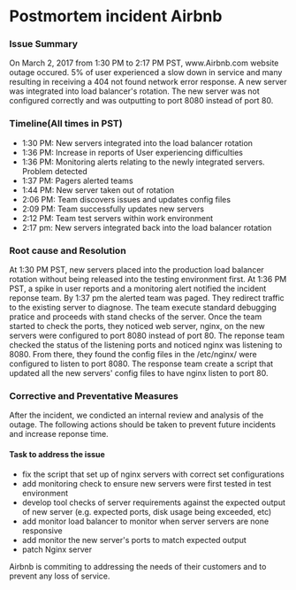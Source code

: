 <h1>Postmortem incident Airbnb</h1>
<h3>Issue Summary</h3>
<p>On March 2, 2017 from 1:30 PM to 2:17 PM PST, www.Airbnb.com website outage occured. 5% of user experienced a slow down in service and many resulting in receiving a 404 not found network error response. A new server was integrated into load balancer's rotation. The new server was not configured correctly and was outputting to port 8080 instead of port 80.</p>
<h3>Timeline(All times in PST)</h3>
<ul>
	<li>1:30 PM: New servers integrated into the load balancer rotation</li>
	<li>1:36 PM: Increase in reports of User experiencing difficulties</li>
	<li>1:36 PM: Monitoring alerts relating to the newly integrated servers. Problem detected</li>
	<li>1:37 PM: Pagers alerted teams</li>
	<li>1:44 PM: New server taken out of rotation</li>
	<li>2:06 PM: Team discovers issues and updates config files</li>
	<li>2:09 PM: Team successfully updates new servers</li>
	<li>2:12 PM: Team test servers within work environment</li>
	<li>2:17 pm: New servers integrated back into the load balancer rotation</li>
</ul>
<h3>Root cause and Resolution</h3>
<p>
At 1:30 PM PST, new servers placed into the production load balancer rotation without being released into the testing environment first. At 1:36 PM PST, a spike in user reports and a monitoring alert notified the incident reponse team. By 1:37 pm the alerted team was paged. They redirect traffic to the existing server to diagnose. The team execute standard debugging pratice and proceeds with stand checks of the server. Once the team started to check the ports, they noticed web server, nginx, on the new servers were configured to port 8080 instead of port 80. The reponse team checked the status of the listening ports and noticed nginx was listening to 8080. From there, they found the config files in the /etc/nginx/ were configured to listen to port 8080. The response team create a script that updated all the new servers' config files to have nginx listen to port 80.

</p>

<h3>Corrective and Preventative Measures</h3>
<p>
After the incident, we condicted an internal review and analysis of the outage. The following actions should be taken to prevent future incidents and increase reponse time.
	<h4>Task to address the issue</h4>
	       <ul>
	       <li>fix the script that set up of nginx servers with correct set configurations</li>
	       <li>add monitoring check to ensure new servers were first tested in test environment</li>
	       <li>develop tool checks of server requirements against the expected output of new server (e.g. expected ports, disk usage being exceeded, etc)</li>
	       <li>add monitor load balancer to monitor when server servers are none responsive</li>
	       <li>add monitor the new server's ports to match expected output</li>
	       <li>patch Nginx server</li>
	       </ul>
Airbnb is commiting to addressing the needs of their customers and to prevent any loss of service.
</p>

